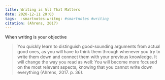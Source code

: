 ```yaml
---
title: Writing is All That Matters
date: 2020-12-11 20:03
tags:  :smartnotes:writng: #smartnotes #writing
citation: (Ahrens, 2017)
---
```

When writing is your objective

>You quickly learn to distinguish good-sounding arguments from actual good ones, as you will have to think them through whenever you try to write them down and connect them with your previous knowledge. It will change the way you read as well: You will become more focused on the most relevant aspects, knowing that you cannot write down everything (Ahrens, 2017. p. 36).

